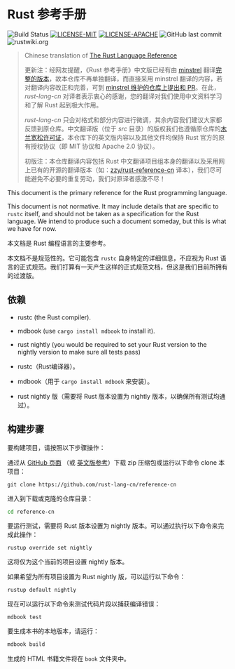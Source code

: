 # Rust 参考手册

![Build Status](https://github.com/rust-lang-cn/reference-cn/workflows/CI/badge.svg)
[![LICENSE-MIT](https://img.shields.io/badge/license-MIT-green)](https://raw.githubusercontent.com/rust-lang-cn/reference-cn/master/LICENSE-MIT)
[![LICENSE-APACHE](https://img.shields.io/badge/license-Apache%202-blue)](https://raw.githubusercontent.com/rust-lang-cn/reference-cn/master/LICENSE-APACHE)
![GitHub last commit](https://img.shields.io/github/last-commit/rust-lang-cn/reference-cn?color=gold)
![rustwiki.org](https://img.shields.io/website?up_message=rustwiki.org&url=https%3A%2F%2Frustwiki.org)

> Chinese translation of [The Rust Language Reference][github-en]
> 
> 更新注：经网友提醒，《Rust 参考手册》中文版已经有由 [minstrel] 翻译[完整的版本][full-version]，故本仓库不再单独翻译，而直接采用 minstrel 翻译的内容，若对翻译内容改正和完善，可到 [minstrel 维护的仓库上提出和 PR][full-version]。在此，*rust-lang-cn* 对译者表示衷心的感谢，您的翻译对我们使用中文资料学习和了解 Rust 起到极大作用。
>
> *rust-lang-cn* 只会对格式和部分内容进行微调，其余内容我们建议大家都反馈到原仓库。中文翻译版（位于 *src* 目录）的版权我们也遵循原仓库的[木兰宽松许可证][mulan]，本仓库下的英文版内容以及其他文件均保持 Rust 官方的原有授权协议（即 MIT 协议和 Apache 2.0 协议）。
>
> 初版注：本仓库翻译内容包括 Rust 中文翻译项目组本身的翻译以及采用网上已有的开源的翻译版本（如：[zzy/rust-reference-cn][zzy] 译本），我们尽可能避免不必要的重复劳动，我们对原译者感激不尽！

[github-en]: https://github.com/rust-lang/reference
[zzy]: https://github.com/zzy/rust-reference-zh-cn
[minstrel]: https://gitee.com/minstrel1977
[full-version]: https://gitee.com/minstrel1977/rust-reference
[mulan]: https://license.coscl.org.cn/MulanPSL2/

This document is the primary reference for the Rust programming language.

This document is not normative. It may include details that are specific
to `rustc` itself, and should not be taken as a specification for the
Rust language. We intend to produce such a document someday, but this is
what we have for now.


本文档是 Rust 编程语言的主要参考。

本文档不是规范性的。它可能包含 `rustc` 自身特定的详细信息，不应视为 Rust 语言的正式规范。我们打算有一天产生这样的正式规范文档，但这是我们目前所拥有的过渡版。

## 依赖

- rustc (the Rust compiler).
- mdbook (use `cargo install mdbook` to install it).
- rust nightly (you would be required to set your Rust version to the nightly version to make sure all tests pass)

- rustc（Rust编译器）。
- mdbook（用于 `cargo install mdbook` 来安装）。
- rust nightly 版（需要将 Rust 版本设置为 nightly 版本，以确保所有测试均通过）。

## 构建步骤

要构建项目，请按照以下步骤操作：

通过从 [GitHub 页面](https://github.com/rust-lang-cn/reference-cn) （或 [英文版参考](https://github.com/rust-lang/reference)）下载 zip 压缩包或运行以下命令 clone 本项目：

```
git clone https://github.com/rust-lang-cn/reference-cn
```

进入到下载或克隆的仓库目录：

```sh
cd reference-cn
```

要运行测试，需要将 Rust 版本设置为 nightly 版本。可以通过执行以下命令来完成此操作：

```shell
rustup override set nightly
```

这将仅为这个当前的项目设置 nightly 版本。

如果希望为所有项目设置为 Rust nightly 版，可以运行以下命令：

```shell
rustup default nightly
```

现在可以运行以下命令来测试代码片段以捕获编译错误：

```shell
mdbook test
```

要生成本书的本地版本，请运行：

```sh
mdbook build
```

生成的 HTML 书籍文件将在 `book` 文件夹中。
